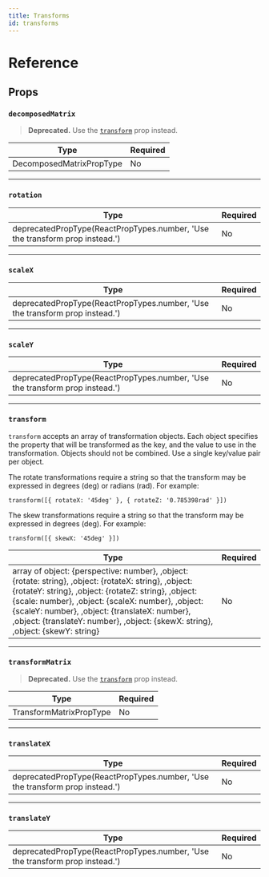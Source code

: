```yaml
---
title: Transforms
id: transforms
---
```


# Reference

## Props

### `decomposedMatrix`

> **Deprecated.** Use the [`transform`](transforms.md#transform) prop instead.

| Type                     | Required |
| ------------------------ | -------- |
| DecomposedMatrixPropType | No       |

---

### `rotation`

| Type                                                                         | Required |
| ---------------------------------------------------------------------------- | -------- |
| deprecatedPropType(ReactPropTypes.number, 'Use the transform prop instead.') | No       |

---

### `scaleX`

| Type                                                                         | Required |
| ---------------------------------------------------------------------------- | -------- |
| deprecatedPropType(ReactPropTypes.number, 'Use the transform prop instead.') | No       |

---

### `scaleY`

| Type                                                                         | Required |
| ---------------------------------------------------------------------------- | -------- |
| deprecatedPropType(ReactPropTypes.number, 'Use the transform prop instead.') | No       |

---

### `transform`

`transform` accepts an array of transformation objects. Each object specifies the property that will be transformed as the key, and the value to use in the transformation. Objects should not be combined. Use a single key/value pair per object.

The rotate transformations require a string so that the transform may be expressed in degrees (deg) or radians (rad). For example:

`transform([{ rotateX: '45deg' }, { rotateZ: '0.785398rad' }])`

The skew transformations require a string so that the transform may be expressed in degrees (deg). For example:

`transform([{ skewX: '45deg' }])`

| Type                                                                                                                                                                                                                                                                                                                                                    | Required |
| ------------------------------------------------------------------------------------------------------------------------------------------------------------------------------------------------------------------------------------------------------------------------------------------------------------------------------------------------------- | -------- |
| array of object: {perspective: number}, ,object: {rotate: string}, ,object: {rotateX: string}, ,object: {rotateY: string}, ,object: {rotateZ: string}, ,object: {scale: number}, ,object: {scaleX: number}, ,object: {scaleY: number}, ,object: {translateX: number}, ,object: {translateY: number}, ,object: {skewX: string}, ,object: {skewY: string} | No       |

---

### `transformMatrix`

> **Deprecated.** Use the [`transform`](transforms.md#transform) prop instead.

| Type                    | Required |
| ----------------------- | -------- |
| TransformMatrixPropType | No       |

---

### `translateX`

| Type                                                                         | Required |
| ---------------------------------------------------------------------------- | -------- |
| deprecatedPropType(ReactPropTypes.number, 'Use the transform prop instead.') | No       |

---

### `translateY`

| Type                                                                         | Required |
| ---------------------------------------------------------------------------- | -------- |
| deprecatedPropType(ReactPropTypes.number, 'Use the transform prop instead.') | No       |
